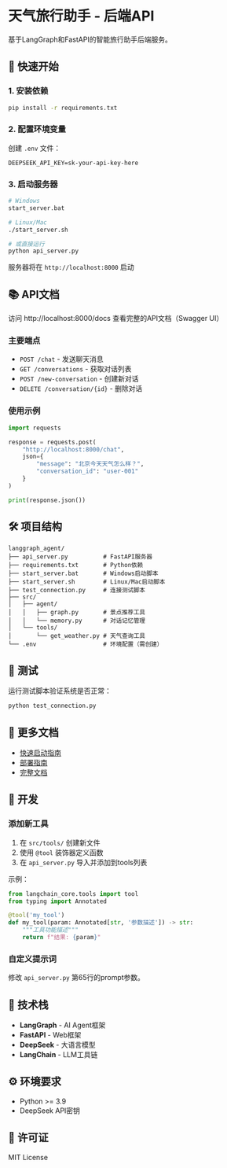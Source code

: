 # 天气旅行助手 - 后端API

基于LangGraph和FastAPI的智能旅行助手后端服务。

## 🚀 快速开始

### 1. 安装依赖

```bash
pip install -r requirements.txt
```

### 2. 配置环境变量

创建 `.env` 文件：
```env
DEEPSEEK_API_KEY=sk-your-api-key-here
```

### 3. 启动服务器

```bash
# Windows
start_server.bat

# Linux/Mac
./start_server.sh

# 或直接运行
python api_server.py
```

服务器将在 `http://localhost:8000` 启动

## 📚 API文档

访问 http://localhost:8000/docs 查看完整的API文档（Swagger UI）

### 主要端点

- `POST /chat` - 发送聊天消息
- `GET /conversations` - 获取对话列表
- `POST /new-conversation` - 创建新对话
- `DELETE /conversation/{id}` - 删除对话

### 使用示例

```python
import requests

response = requests.post(
    "http://localhost:8000/chat",
    json={
        "message": "北京今天天气怎么样？",
        "conversation_id": "user-001"
    }
)

print(response.json())
```

## 🛠️ 项目结构

```
langgraph_agent/
├── api_server.py          # FastAPI服务器
├── requirements.txt       # Python依赖
├── start_server.bat       # Windows启动脚本
├── start_server.sh        # Linux/Mac启动脚本
├── test_connection.py     # 连接测试脚本
├── src/
│   ├── agent/
│   │   ├── graph.py       # 景点推荐工具
│   │   └── memory.py      # 对话记忆管理
│   └── tools/
│       └── get_weather.py # 天气查询工具
└── .env                   # 环境配置（需创建）
```

## 🧪 测试

运行测试脚本验证系统是否正常：

```bash
python test_connection.py
```

## 📖 更多文档

- [快速启动指南](QUICKSTART.md)
- [部署指南](DEPLOYMENT.md)
- [完整文档](../README.md)

## 🔧 开发

### 添加新工具

1. 在 `src/tools/` 创建新文件
2. 使用 `@tool` 装饰器定义函数
3. 在 `api_server.py` 导入并添加到tools列表

示例：
```python
from langchain_core.tools import tool
from typing import Annotated

@tool('my_tool')
def my_tool(param: Annotated[str, '参数描述']) -> str:
    """工具功能描述"""
    return f"结果: {param}"
```

### 自定义提示词

修改 `api_server.py` 第65行的prompt参数。

## 📝 技术栈

- **LangGraph** - AI Agent框架
- **FastAPI** - Web框架
- **DeepSeek** - 大语言模型
- **LangChain** - LLM工具链

## ⚙️ 环境要求

- Python >= 3.9
- DeepSeek API密钥

## 📄 许可证

MIT License

